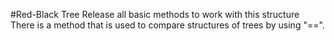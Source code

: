 #Red-Black Tree
Release all basic methods to work with this structure
There is a method that is used to compare structures of trees by using "==".

